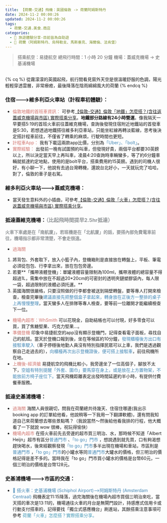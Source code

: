 ```yaml
---
title: 【荷蘭-交通】飛機：英國倫敦 -> 荷蘭阿姆斯特丹
date: 2024-11-2 00:00:26
updated: 2024-11-2 00:00:26
tags:
  - 荷蘭-交通.美食.商店
categories: 
  - 🌴 旅遊體驗分享-目前皆為自助遊
  - 🥥 荷蘭（阿姆斯特丹、烏特勒支、馬斯垂克、海爾倫、法肯堡）
---
```

>搭乘航空：易捷航空
>總飛行時間：1 小時 20 分鐘
>機場：蓋威克機場 -> 史基浦機場
<!-- more -->

<br>
{% cq %} 從霧濛濛的英國起飛，航行間看見窗外天空是很溫暖舒服的色調，陽光輕輕穿透雲層，非常療癒，最後降落在陰雨綿綿風大的荷蘭 {% endcq %}
<br>

### 	住宿--->維多利亞火車站（計程車初體驗）：
+ <font color=#D1756F>倫敦地鐵的首班車資訊：</font> 
可參考[【倫敦-交通】倫敦「地鐵」怎麼搭？(含往返蓋威克機場與市區) 實際搭乘分享](https://taoudjiji.github.io/blog/london/L-trans%20and%20food/L-tube/?highlight=%E5%80%AB%E6%95%A6%E3%80%8C%E5%9C%B0%E9%90%B5%E3%80%8D%E6%80%8E%E9%BA%BC%E6%90%AD%EF%BC%9F)。**地鐵部分路線有24小時營運**。像我隔天一早要搭5:19的首班火車前往蓋維克機場，查詢後發現住宿附近地鐵站的首發車是5:30，若想透過地鐵搭往維多利亞車站，只能坐紅線再轉淡藍線，思考後決定搭計程車前往，不僅省了轉乘的麻煩，行駛時間也更短。
+ <font color=#D1756F>計程車App：</font> 
我有下載這兩款app比價，分別為<font color=#4287B5>「Uber」、「bolt」</font>。
+ <font color=#D1756F>實際經驗：</font>
出發前一晚有試圖預約叫車，但發現好貴，兩個平台都要30英鎊以上，所以決定當天早上再叫車，凌晨4:20查詢時車輛蠻多，等了約6分鐘車輛就抵達約定地點，使用的是bolt平台，搭乘費用約15英鎊。遇到的司機人很好，有小聊一下，他說有去過台灣轉機，還說台北好小，一天就玩完了哈哈，對了，倫敦的車子是右駕。

### 維多利亞火車站--->蓋威克機場：
+ 當天發生意料外的小插曲，可參考[【倫敦-交通】倫敦「火車」怎麼搭？(含往返蓋威克機場與市區) 實際搭乘分享](https://taoudjiji.github.io/blog/london/L-trans%20and%20food/L-train/?highlight=%E5%80%AB%E6%95%A6+%E4%BA%A4%E9%80%9A)。

### 抵達蓋維克機場：<font color=#909497>（比起飛時間提早2.5hr抵達）</font>
<font color=#909497>**火車下車處是在「南航廈」，若班機是在「北航廈」的話，要搭內部免費電車前往，機場指示都非常清楚，不會走很遠。**</font>
+ <font color=#D1756F>過海關</font> 
1. 將背包、外套取下，放入小籃子內，登機箱則是直接放在轉盤上，平板、筆電必須從包包、行李拿出來，放在包包旁邊。
2. 若要**「攜帶液體登機」：單罐液體容量限制為100ml，攜帶液體的總容量不得超過1L，需集中放在不超過20*20cm的可密封的透明夾鏈塑膠袋內，每人限一袋，超過限制的液體必須托運。**
3. 英國海關很嚴格，只要沒照做的行李都會被送到隔壁轉盤，要等專人打開來檢查，檢查完畢後<font color=#4287B5>建議直接先把整個盒子拿起來，轉身放在正後方一整排的桌子上再慢慢整理</font>，當天蠻多人在排隊等專人檢查，要等前一位離開才能繼續檢查下一位。
+ <font color=#D1756F>機場內超市：WhSmith</font> 
可以花現金，自助結帳也可以付現，好多零食可以買，買了焦糖堅果、巧克力堅果…。
+ <font color=#D1756F>準備登機</font> 
印象中易捷航空的app沒有顯示登機門，記得查看電子面板，尋找自己的航班。當天於登機口報到後，坐在等候區約10分鐘，<font color=#4287B5>發現櫃檯後方出口有接駁車駛入</font>（車子停穩後地勤人員沒有特別指揮民眾可以上車，我們是透過觀察自己走過去的），<font color=#4287B5>向櫃檯再次出示登機證後，便可搭上接駁車</font>，前往飛機所在地。
+ <font color=#D1756F>上機後-經濟艙</font> 
易捷航空的飛機比較小，我旁邊坐了一位高個子，腳放不太下，<font color=#4287B5>空姐有特別提醒「外套、圍巾」要馬穿在身上，或是放在上方置物架，不能放前方椅子座位下。</font>當天飛機距離表定出發時間延遲約半小時，有提供付費餐車服務。

###	抵達史基浦機場：
+ <font color=#D1756F>過海關</font> 
海關人員很親切，問我在荷蘭總共待幾天、住宿住哪邊(我出示 booking app 的訂單給他看，他說稍等一下我用一下翻譯軟體)，還有問我知道自己來荷蘭想去哪些景點嗎？（我說當然～然後給他看我排的行程，他大概看了一下就說 wow 很棒，祝玩得愉快）
+ <font color=#D1756F>機場內超市</font> 
在搭火車前先去旁邊的超市買三明治、水，那時候不知道「Albert Heijn」超市有區分<font color=#4287B5>普通門市</font> 、<font color=#4287B5>「to go」門市</font> ，想說遇到就先買，口有夠渴想趕快喝水，後來經觀察發現<font color=#4287B5>「to go」門市</font>多半出現在機場和車站，市區則是<font color=#4287B5>普通門市</font> ，<font color=#4287B5>「to go」門市</font>的小罐水等同<font color=#4287B5>普通門市</font>大罐水的價格，但三明治的價格記得是差不多的。當時我在「to go」門市買小罐水的價格是台幣60元，一個三明治的價格是台幣128元。

### 史基浦機場--->市區的交通：
+ <font color=#4287B5>🚄 搭火車：史基浦機場 (Schiphol Airport)-->阿姆斯特丹 (Amsterdam Centraal)</font>
飛機表定11:15降落，過完海關後在機場內超市買個三明治來吃，當天搭的車次是13:11的，機場通往火車的月台是無閘門設計，持感應式信用卡或行動支付搭車的，記得要找「獨立式感應機台」刷進站，其餘搭乘注意事項可參考 <font color=#4599B6>荷蘭「火車」怎麼搭？實際搭乘分享。</font>